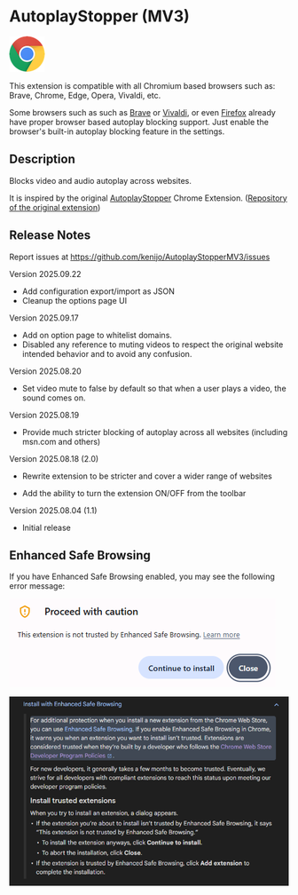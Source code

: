 # AutoplayStopper (MV3)

[![Chrome](assets/chrome.png "Chrome")](https://chromewebstore.google.com/detail/autoplaystopper-mv3/gcendpekmacfohmhhkbhejjfbepkkkib)

This extension is compatible with all Chromium based browsers such as: Brave, Chrome, Edge, Opera, Vivaldi, etc.

Some browsers such as such as [Brave](https://brave.com) or [Vivaldi](https://vivaldi.com), or even [Firefox](https://www.firefox.com) already have proper browser based autoplay blocking support. Just enable the browser's built-in autoplay blocking feature in the settings.

## Description

Blocks video and audio autoplay across websites.

It is inspired by the original [AutoplayStopper](https://chromewebstore.google.com/detail/AutoplayStopper/ejddcgojdblidajhngkogefpkknnebdh) Chrome Extension. ([Repository of the original extension](https://github.com/kenijo/AutoplayStopperMV2))

## Release Notes

Report issues at https://github.com/kenijo/AutoplayStopperMV3/issues

Version 2025.09.22

- Add configuration export/import as JSON
- Cleanup the options page UI

Version 2025.09.17

- Add on option page to whitelist domains.
- Disabled any reference to muting videos to respect the original website intended behavior and to avoid any confusion.

Version 2025.08.20

- Set video mute to false by default so that when a user plays a video, the sound comes on.

Version 2025.08.19

- Provide much stricter blocking of autoplay across all websites (including msn.com and others)

Version 2025.08.18 (2.0)

- Rewrite extension to be stricter and cover a wider range of websites

- Add the ability to turn the extension ON/OFF from the toolbar

Version 2025.08.04 (1.1)

- Initial release

## Enhanced Safe Browsing

If you have Enhanced Safe Browsing enabled, you may see the following error message:

![Proceed with caution](assets/proceed_with_caution.png "Proceed with caution")

![Enhanced Safe Browsing](assets/enhanced_safe_browsing.png "Enhanced Safe Browsing")
